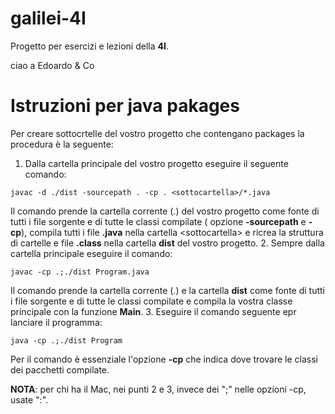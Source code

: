 # galilei-4I

Progetto per esercizi e lezioni della **4I**.

ciao a Edoardo & Co

# Istruzioni per java pakages

Per creare sottocrtelle del vostro progetto che contengano packages la procedura è la seguente:

1. Dalla cartella principale del vostro progetto eseguire il seguente comando:
```
javac -d ./dist -sourcepath . -cp . <sottocartella>/*.java
```
Il comando prende la cartella corrente (.) del vostro progetto come fonte di tutti i file sorgente e di tutte le classi compilate ( opzione **-sourcepath** e **-cp**), compila tutti i file **.java** nella cartella \<sottocartella\> e ricrea la struttura di cartelle e file **.class** nella cartella **dist** del vostro progetto.
2. Sempre dalla cartella principale eseguire il comando:
```
javac -cp .;./dist Program.java
```
Il comando prende la cartella corrente (.) e la cartella **dist** come fonte di tutti i file sorgente e di tutte le classi compilate e compila la vostra classe principale con la funzione **Main**.
3. Eseguire il comando seguente epr lanciare il programma:
```
java -cp .;./dist Program 
```
Per il comando è essenziale l'opzione **-cp** che indica dove trovare le classi dei pacchetti compilate.

**NOTA**: per chi ha il Mac, nei punti 2 e 3, invece dei ";" nelle opzioni -cp, usate ":".